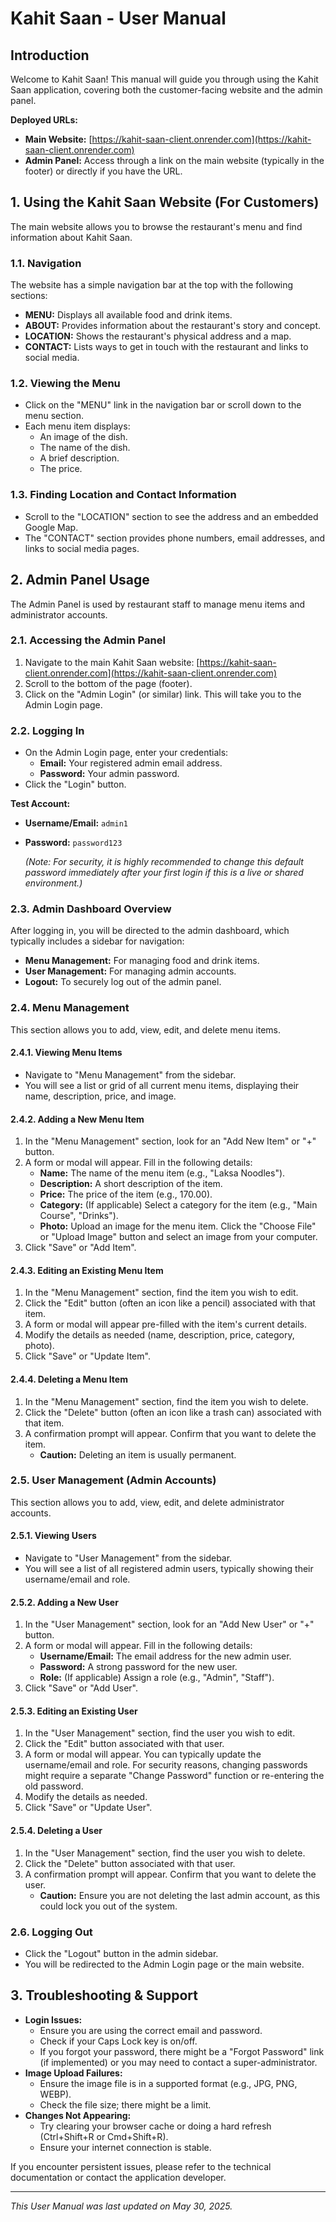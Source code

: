 # Kahit Saan - User Manual

## Introduction

Welcome to Kahit Saan! This manual will guide you through using the Kahit Saan application, covering both the customer-facing website and the admin panel.

**Deployed URLs:**
*   **Main Website:** [https://kahit-saan-client.onrender.com](https://kahit-saan-client.onrender.com)
*   **Admin Panel:** Access through a link on the main website (typically in the footer) or directly if you have the URL.



## 1. Using the Kahit Saan Website (For Customers)

The main website allows you to browse the restaurant's menu and find information about Kahit Saan.

### 1.1. Navigation
The website has a simple navigation bar at the top with the following sections:
*   **MENU:** Displays all available food and drink items.
*   **ABOUT:** Provides information about the restaurant's story and concept.
*   **LOCATION:** Shows the restaurant's physical address and a map.
*   **CONTACT:** Lists ways to get in touch with the restaurant and links to social media.

### 1.2. Viewing the Menu
*   Click on the "MENU" link in the navigation bar or scroll down to the menu section.
*   Each menu item displays:
    *   An image of the dish.
    *   The name of the dish.
    *   A brief description.
    *   The price.

### 1.3. Finding Location and Contact Information
*   Scroll to the "LOCATION" section to see the address and an embedded Google Map.
*   The "CONTACT" section provides phone numbers, email addresses, and links to social media pages.

## 2. Admin Panel Usage

The Admin Panel is used by restaurant staff to manage menu items and administrator accounts.

### 2.1. Accessing the Admin Panel
1.  Navigate to the main Kahit Saan website: [https://kahit-saan-client.onrender.com](https://kahit-saan-client.onrender.com)
2.  Scroll to the bottom of the page (footer).
3.  Click on the "Admin Login" (or similar) link. This will take you to the Admin Login page.

### 2.2. Logging In
*   On the Admin Login page, enter your credentials:
    *   **Email:** Your registered admin email address.
    *   **Password:** Your admin password.
*   Click the "Login" button.

**Test Account:**
*   **Username/Email:** `admin1`
*   **Password:** `password123`

    *(Note: For security, it is highly recommended to change this default password immediately after your first login if this is a live or shared environment.)*

### 2.3. Admin Dashboard Overview
After logging in, you will be directed to the admin dashboard, which typically includes a sidebar for navigation:

*   **Menu Management:** For managing food and drink items.
*   **User Management:** For managing admin accounts.
*   **Logout:** To securely log out of the admin panel.

### 2.4. Menu Management

This section allows you to add, view, edit, and delete menu items.

#### 2.4.1. Viewing Menu Items
*   Navigate to "Menu Management" from the sidebar.
*   You will see a list or grid of all current menu items, displaying their name, description, price, and image.

#### 2.4.2. Adding a New Menu Item
1.  In the "Menu Management" section, look for an "Add New Item" or "+" button.
2.  A form or modal will appear. Fill in the following details:
    *   **Name:** The name of the menu item (e.g., "Laksa Noodles").
    *   **Description:** A short description of the item.
    *   **Price:** The price of the item (e.g., 170.00).
    *   **Category:** (If applicable) Select a category for the item (e.g., "Main Course", "Drinks").
    *   **Photo:** Upload an image for the menu item. Click the "Choose File" or "Upload Image" button and select an image from your computer.
3.  Click "Save" or "Add Item".

#### 2.4.3. Editing an Existing Menu Item
1.  In the "Menu Management" section, find the item you wish to edit.
2.  Click the "Edit" button (often an icon like a pencil) associated with that item.
3.  A form or modal will appear pre-filled with the item's current details.
4.  Modify the details as needed (name, description, price, category, photo).
5.  Click "Save" or "Update Item".

#### 2.4.4. Deleting a Menu Item
1.  In the "Menu Management" section, find the item you wish to delete.
2.  Click the "Delete" button (often an icon like a trash can) associated with that item.
3.  A confirmation prompt will appear. Confirm that you want to delete the item.
    *   **Caution:** Deleting an item is usually permanent.

### 2.5. User Management (Admin Accounts)

This section allows you to add, view, edit, and delete administrator accounts.

#### 2.5.1. Viewing Users
*   Navigate to "User Management" from the sidebar.
*   You will see a list of all registered admin users, typically showing their username/email and role.

#### 2.5.2. Adding a New User
1.  In the "User Management" section, look for an "Add New User" or "+" button.
2.  A form or modal will appear. Fill in the following details:
    *   **Username/Email:** The email address for the new admin user.
    *   **Password:** A strong password for the new user.
    *   **Role:** (If applicable) Assign a role (e.g., "Admin", "Staff").
3.  Click "Save" or "Add User".

#### 2.5.3. Editing an Existing User
1.  In the "User Management" section, find the user you wish to edit.
2.  Click the "Edit" button associated with that user.
3.  A form or modal will appear. You can typically update the username/email and role. For security reasons, changing passwords might require a separate "Change Password" function or re-entering the old password.
4.  Modify the details as needed.
5.  Click "Save" or "Update User".

#### 2.5.4. Deleting a User
1.  In the "User Management" section, find the user you wish to delete.
2.  Click the "Delete" button associated with that user.
3.  A confirmation prompt will appear. Confirm that you want to delete the user.
    *   **Caution:** Ensure you are not deleting the last admin account, as this could lock you out of the system.

### 2.6. Logging Out
*   Click the "Logout" button in the admin sidebar.
*   You will be redirected to the Admin Login page or the main website.

## 3. Troubleshooting & Support

*   **Login Issues:**
    *   Ensure you are using the correct email and password.
    *   Check if your Caps Lock key is on/off.
    *   If you forgot your password, there might be a "Forgot Password" link (if implemented) or you may need to contact a super-administrator.
*   **Image Upload Failures:**
    *   Ensure the image file is in a supported format (e.g., JPG, PNG, WEBP).
    *   Check the file size; there might be a limit.
*   **Changes Not Appearing:**
    *   Try clearing your browser cache or doing a hard refresh (Ctrl+Shift+R or Cmd+Shift+R).
    *   Ensure your internet connection is stable.

If you encounter persistent issues, please refer to the technical documentation or contact the application developer.

---
*This User Manual was last updated on May 30, 2025.*
